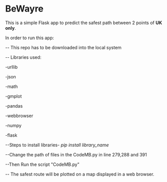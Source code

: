# BeWayre

This is a simple Flask app to predict the safest path between 2 points of __UK only__.

In order to run this app:

 -- This repo has to be downloaded into the local system
 
-- Libraries used:
 
 -urllib
 
 -json
 
 -math
 
 -gmplot
 
 -pandas 
 
 -webbrowser
 
 -numpy
 
 -flask
 
 --Steps to install libraries- _pip install library_name_
 
 --Change the path of files in the CodeMB.py in line 279,288 and 391
 
 
 --Then Run the script "CodeMB.py"
 
 -- The safest route will be plotted on a map displayed in a web browser.
 
 
 
 

